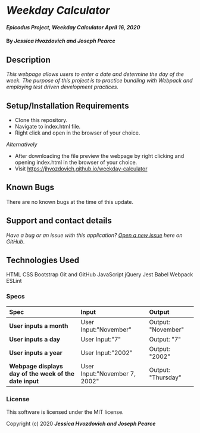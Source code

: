 # _Weekday Calculator_

#### _Epicodus Project, Weekday Calculator April 16, 2020_

#### By _**Jessica Hvozdovich and Joseph Pearce**_

## Description

_This webpage allows users to enter a date and determine the day of the week. The purpose of this project is to practice bundling with Webpack and employing test driven development practices._

## Setup/Installation Requirements

* Clone this repository.
* Navigate to index.html file.
* Right click and open in the browser of your choice.

_Alternatively_
* After downloading the file preview the webpage by right clicking and opening index.html in the browser of your choice.
* Visit https://jhvozdovich.github.io/weekday-calculator

## Known Bugs

There are no known bugs at the time of this update.
 
## Support and contact details

_Have a bug or an issue with this application? [Open a new issue](https://github.com/jhvozdovich/weekday-calculator/issues) here on GitHub._

## Technologies Used

HTML
CSS
Bootstrap
Git and GitHub
JavaScript
jQuery
Jest
Babel
Webpack
ESLint

### Specs
| Spec | Input | Output |
| :------------- | :------------- | :------------- |
| **User inputs a month** | User Input:"November" | Output: "November" |
| **User inputs a day** | User Input:"7" | Output: "7" |
| **User inputs a year** | User Input:"2002" | Output: "2002" |
| **Webpage displays day of the week of the date input** | User Input:"November 7, 2002" | Output: "Thursday" |


### License

This software is licensed under the MIT license.

Copyright (c) 2020 **_Jessica Hvozdovich and Joseph Pearce_**
